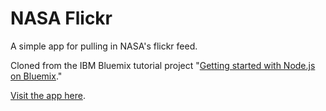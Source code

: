 # NASA Flickr

A simple app for pulling in NASA's flickr feed.

Cloned from the IBM Bluemix tutorial project "[Getting started with Node.js on Bluemix](https://github.com/IBM-Bluemix/get-started-node/blob/master/views/index.html)."

[Visit the app here](https://nasa-flickr.herokuapp.com).
